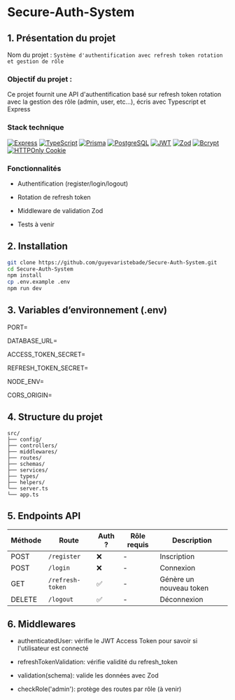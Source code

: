 # Secure-Auth-System

## 1. Présentation du projet

Nom du projet : `Système d'authentification avec refresh token rotation et gestion de rôle`

### Objectif du projet :

Ce projet fournit une API d'authentification basé sur refresh token rotation avec la gestion des rôle (admin, user, etc...), écris avec Typescript et Express

### Stack technique

[![Express](https://img.shields.io/badge/Express.js-000.svg?logo=express&logoColor=white)](https://expressjs.com/)
[![TypeScript](https://img.shields.io/badge/TypeScript-3178c6?logo=typescript&logoColor=white)](https://www.typescriptlang.org/)
[![Prisma](https://img.shields.io/badge/Prisma-2D3748?logo=prisma&logoColor=white)](https://www.prisma.io/)
[![PostgreSQL](https://img.shields.io/badge/PostgreSQL-4169E1?logo=postgresql&logoColor=white)](https://www.postgresql.org/)
[![JWT](https://img.shields.io/badge/JWT-000000?logo=jsonwebtokens&logoColor=white)](https://jwt.io/)
[![Zod](https://img.shields.io/badge/Zod-3A7AFE?logo=zod&logoColor=white)](https://zod.dev/)
[![Bcrypt](https://img.shields.io/badge/Bcrypt-1A237E?logo=bcrypt&logoColor=white)](https://github.com/kelektiv/node.bcrypt.js)
[![HTTPOnly Cookie](https://img.shields.io/badge/Cookie-HTTPOnly-ffca28)](https://developer.mozilla.org/en-US/docs/Web/HTTP/Cookies)

### Fonctionnalités

- Authentification (register/login/logout)

- Rotation de refresh token

<!-- - Gestion des rôles -->

- Middleware de validation Zod

- Tests à venir

## 2. Installation

```bash
git clone https://github.com/guyevaristebade/Secure-Auth-System.git
cd Secure-Auth-System
npm install
cp .env.example .env
npm run dev
```

## 3. Variables d’environnement (.env)

PORT=

DATABASE_URL=

ACCESS_TOKEN_SECRET=

REFRESH_TOKEN_SECRET=

NODE_ENV=

CORS_ORIGIN=

## 4. Structure du projet

```pgsql
src/
├── config/
├── controllers/
├── middlewares/
├── routes/
├── schemas/
├── services/
├── types/
├── helpers/
└── server.ts
└── app.ts
```

## 5. Endpoints API

| Méthode | Route            | Auth ? | Rôle requis | Description             |
| ------- | ---------------- | ------ | ----------- | ----------------------- |
| POST    | `/register`      | ❌     | -           | Inscription             |
| POST    | `/login`         | ❌     | -           | Connexion               |
| GET     | `/refresh-token` | ✅     | -           | Génère un nouveau token |
| DELETE  | `/logout`        | ✅     | -           | Déconnexion             |

## 6. Middlewares

- authenticatedUser: vérifie le JWT Access Token pour savoir si l'utilisateur est connecté

- refreshTokenValidation: vérifie validité du refresh_token

- validation(schema): valide les données avec Zod

- checkRole('admin'): protège des routes par rôle (à venir)
